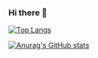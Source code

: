 ### Hi there 👋

[![Top Langs](https://github-readme-stats.vercel.app/api/top-langs/?username=MrMineToons)](https://github.com/MrMineToons)

[![Anurag's GitHub stats](https://github-readme-stats.vercel.app/api?username=MrMineToons&show_icons=true&theme=gruvbox)](https://github.com/MrMineToons)

<!--
**MrMineToons/MrMineToons** is a ✨ _special_ ✨ repository because its `README.md` (this file) appears on your GitHub profile.

Here are some ideas to get you started:

- 🔭 I’m currently working on ...
- 🌱 I’m currently learning ...
- 👯 I’m looking to collaborate on ...
- 🤔 I’m looking for help with ...
- 💬 Ask me about ...
- 📫 How to reach me: ...
- 😄 Pronouns: ...
- ⚡ Fun fact: ...
-->
